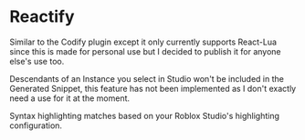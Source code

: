 # Reactify
Similar to the Codify plugin except it only currently supports React-Lua since this is made for personal use but I decided to publish it for anyone else's use too.

Descendants of an Instance you select in Studio won't be included in the Generated Snippet, this feature has not been implemented as I don't exactly need a use for it at the moment.

Syntax highlighting matches based on your Roblox Studio's highlighting configuration.
